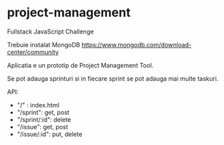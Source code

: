 # project-management
Fullstack JavaScript Challenge


Trebuie instalat MongoDB
https://www.mongodb.com/download-center/community

Aplicatia e un prototip de Project Management Tool.
 
Se pot adauga sprinturi si in fiecare sprint se pot adauga mai multe taskuri.

API: 
- "/" : index.html
- "/sprint": get, post
- "/sprint/:id": delete
- "/issue": get, post
- "/issue/:id": put, delete

